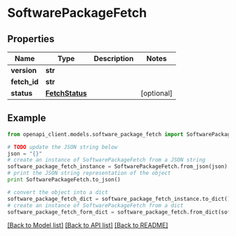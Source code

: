 # SoftwarePackageFetch


## Properties

Name | Type | Description | Notes
------------ | ------------- | ------------- | -------------
**version** | **str** |  | 
**fetch_id** | **str** |  | 
**status** | [**FetchStatus**](FetchStatus.md) |  | [optional] 

## Example

```python
from openapi_client.models.software_package_fetch import SoftwarePackageFetch

# TODO update the JSON string below
json = "{}"
# create an instance of SoftwarePackageFetch from a JSON string
software_package_fetch_instance = SoftwarePackageFetch.from_json(json)
# print the JSON string representation of the object
print SoftwarePackageFetch.to_json()

# convert the object into a dict
software_package_fetch_dict = software_package_fetch_instance.to_dict()
# create an instance of SoftwarePackageFetch from a dict
software_package_fetch_form_dict = software_package_fetch.from_dict(software_package_fetch_dict)
```
[[Back to Model list]](../README.md#documentation-for-models) [[Back to API list]](../README.md#documentation-for-api-endpoints) [[Back to README]](../README.md)


